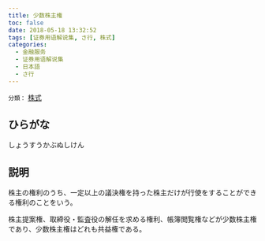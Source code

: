```yaml
---
title: 少数株主権
toc: false
date: 2018-05-18 13:32:52
tags: [证券用语解说集, さ行, 株式]
categories:
  - 金融服务
  - 证券用语解说集
  - 日本語
  - さ行
---
```


`分類：` [株式](/tags/株式/)

## ひらがな

しょうすうかぶぬしけん

## 説明

株主の権利のうち、一定以上の議決権を持った株主だけが行使をすることができる権利のことをいう。

株主提案権、取締役・監査役の解任を求める権利、帳簿閲覧権などが少数株主権であり、少数株主権はどれも共益権である。
